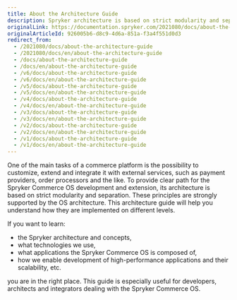```yaml
---
title: About the Architecture Guide
description: Spryker architecture is based on strict modularity and separation.
originalLink: https://documentation.spryker.com/2021080/docs/about-the-architecture-guide
originalArticleId: 926005b6-d8c9-4d6a-851a-f3a4f551d0d3
redirect_from:
  - /2021080/docs/about-the-architecture-guide
  - /2021080/docs/en/about-the-architecture-guide
  - /docs/about-the-architecture-guide
  - /docs/en/about-the-architecture-guide
  - /v6/docs/about-the-architecture-guide
  - /v6/docs/en/about-the-architecture-guide
  - /v5/docs/about-the-architecture-guide
  - /v5/docs/en/about-the-architecture-guide
  - /v4/docs/about-the-architecture-guide
  - /v4/docs/en/about-the-architecture-guide
  - /v3/docs/about-the-architecture-guide
  - /v3/docs/en/about-the-architecture-guide
  - /v2/docs/about-the-architecture-guide
  - /v2/docs/en/about-the-architecture-guide
  - /v1/docs/about-the-architecture-guide
  - /v1/docs/en/about-the-architecture-guide
---
```


One of the main tasks of a commerce platform is the possibility to customize, extend and integrate it with external services, such as payment providers, order processors and the like. To provide clear path for the Spryker Commerce OS development and extension, its architecture is based on strict modularity and separation. These principles are strongly supported by the OS architecture. This architecture guide will help you understand how they are implemented on different levels.

If you want to learn:

* the Spryker architecture and concepts,
* what technologies we use,
* what applications the Spryker Commerce OS is composed of,
* how we enable development of high-performance applications and their scalability, etc.

you are in the right place. 
This guide is especially useful for developers, architects and integrators dealing with the Spryker Commerce OS.

